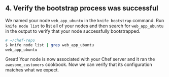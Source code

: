 ## 4. Verify the bootstrap process was successful

We named your node `web_app_ubuntu` in the `knife bootstrap` command. Run `knife node list` to list all of your nodes and then search for `web_app_ubuntu` in the output to verify that your node successfully bootstrapped.

```bash
# ~/chef-repo
$ knife node list | grep web_app_ubuntu
web_app_ubuntu
```

Great! Your node is now associated with your Chef server and it ran the `awesome_customers` cookbook. Now we can verify that its configuration matches what we expect.

